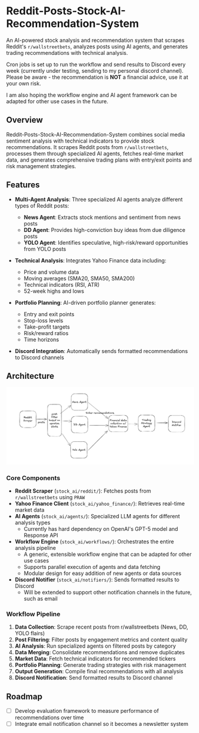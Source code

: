 # Reddit-Posts-Stock-AI-Recommendation-System

An AI-powered stock analysis and recommendation system that scrapes Reddit's `r/wallstreetbets`, analyzes posts using AI agents, and generates trading recommendations with technical analysis.

Cron jobs is set up to run the workflow and send results to Discord every week (currently under testing, sending to my personal discord channel). Please be aware - the recommendation is **NOT** a financial advice, use it at your own risk.

I am also hoping the workflow engine and AI agent framework can be adapted for other use cases in the future.

## Overview

Reddit-Posts-Stock-AI-Recommendation-System combines social media sentiment analysis with technical indicators to provide stock recommendations. It scrapes Reddit posts from `r/wallstreetbets`, processes them through specialized AI agents, fetches real-time market data, and generates comprehensive trading plans with entry/exit points and risk management strategies.

## Features

- **Multi-Agent Analysis**: Three specialized AI agents analyze different types of Reddit posts:
  - **News Agent**: Extracts stock mentions and sentiment from news posts
  - **DD Agent**: Provides high-conviction buy ideas from due diligence posts  
  - **YOLO Agent**: Identifies speculative, high-risk/reward opportunities from YOLO posts

- **Technical Analysis**: Integrates Yahoo Finance data including:
  - Price and volume data
  - Moving averages (SMA20, SMA50, SMA200)
  - Technical indicators (RSI, ATR)
  - 52-week highs and lows

- **Portfolio Planning**: AI-driven portfolio planner generates:
  - Entry and exit points
  - Stop-loss levels
  - Take-profit targets
  - Risk/reward ratios
  - Time horizons

- **Discord Integration**: Automatically sends formatted recommendations to Discord channels

## Architecture

![Architecture Diagram](workflow_architecture.png)

### Core Components

- **Reddit Scraper** (`stock_ai/reddit/`): Fetches posts from `r/wallstreetbets` using `PRAW`
- **Yahoo Finance Client** (`stock_ai/yahoo_finance/`): Retrieves real-time market data
- **AI Agents** (`stock_ai/agents/`): Specialized LLM agents for different analysis types
  - Currently has hard dependency on OpenAI's GPT-5 model and Response API
- **Workflow Engine** (`stock_ai/workflows/`): Orchestrates the entire analysis pipeline
  - A generic, extensible workflow engine that can be adapted for other use cases
  - Supports parallel execution of agents and data fetching
  - Modular design for easy addition of new agents or data sources
- **Discord Notifier** (`stock_ai/notifiers/`): Sends formatted results to Discord
  - Will be extended to support other notification channels in the future, such as email

### Workflow Pipeline

1. **Data Collection**: Scrape recent posts from r/wallstreetbets (News, DD, YOLO flairs)
2. **Post Filtering**: Filter posts by engagement metrics and content quality
3. **AI Analysis**: Run specialized agents on filtered posts by category
4. **Data Merging**: Consolidate recommendations and remove duplicates
5. **Market Data**: Fetch technical indicators for recommended tickers
6. **Portfolio Planning**: Generate trading strategies with risk management
7. **Output Generation**: Compile final recommendations with all analysis
8. **Discord Notification**: Send formatted results to Discord channel


## Roadmap
- [ ] Develop evaluation framework to measure performance of recommendations over time
- [ ] Integrate email notification channel so it becomes a newsletter system
